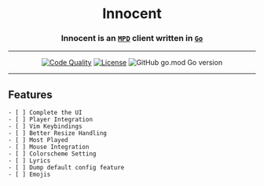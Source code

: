 <div align="center">
    <h1>Innocent</h1>
    <h3>Innocent is an <a href="https://musicpd.org"><code>MPD</code></a> client written in <a href="https://golang.org"><code>Go</code></a></h3>
</div>

---

<div align="center">

[![Code Quality][CodacyBadge]][CodacyURL]
[![License][LicenseBadge]][LicenseURL]
![GitHub go.mod Go version][GoModBadge]

</div>

---
## Features
    - [ ] Complete the UI
    - [ ] Player Integration
    - [ ] Vim Keybindings
    - [ ] Better Resize Handling
    - [ ] Most Played
    - [ ] Mouse Integration
    - [ ] Colorscheme Setting
    - [ ] Lyrics 
    - [ ] Dump default config feature
    - [ ] Emojis 


[CodacyBadge]: https://img.shields.io/codacy/grade/81da9709fbca4fad9217a2c1a92d66f8?color=blue&logo=Codacy&style=for-the-badge 
[CodacyURL]:https://www.codacy.com/manual/HankiGreed/Innocent?utm_source=github.com&amp;utm_medium=referral&amp;utm_content=HankiGreed/Innocent&amp;utm_campaign=Badge_Grade
[GoReportCardURL]: https://goreportcard.com/report/github.com/HankiGreed/Innocent
[LicenseBadge]: https://img.shields.io/github/license/HankiGreed/Innocent?color=blue&style=for-the-badge
[LicenseURL]: https://raw.githubusercontent.com/HankiGreed/Innocent/master/LICENSE
[GoModBadge]: https://img.shields.io/github/go-mod/go-version/HankiGreed/Innocent?style=for-the-badge
